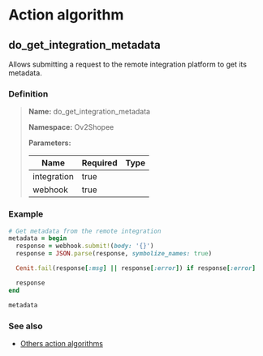 # Action algorithm

## do_get_integration_metadata

Allows submitting a request to the remote integration platform to get its metadata.
    
### Definition

> **Name:** do_get_integration_metadata
> 
> **Namespace:** Ov2Shopee
>
> **Parameters:**
> 
> | Name | Required | Type |
> | --- | --- | --- |
> | integration | true |  |
> | webhook | true |  |

### Example
```ruby
# Get metadata from the remote integration
metadata = begin
  response = webhook.submit!(body: '{}')
  response = JSON.parse(response, symbolize_names: true)

  Cenit.fail(response[:msg] || response[:error]) if response[:error]

  response
end

metadata
```

### See also
* [Others action algorithms](overview?id=do_get_integration_metadata)